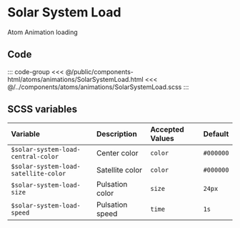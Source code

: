 # Solar System Load
<Badge type="tip">Atom</Badge> <Badge type="info">Animation</Badge> <Badge type="info">loading</Badge>

## Code

<div class="dev-section">
    <!--@include: ../../public/components-html/atoms/animations/SolarSystemLoad.html -->
</div>

::: code-group
<<< @/public/components-html/atoms/animations/SolarSystemLoad.html
<<< @/../components/atoms/animations/SolarSystemLoad.scss
:::


## SCSS variables

| Variable                              | Description     | Accepted Values | Default   |
|:--------------------------------------|:----------------|:----------------|:----------|
| `$solar-system-load-central-color`    | Center color    | `color`         | `#000000` |
| `$solar-system-load-satellite-color`  | Satellite color | `color`         | `#000000` |
| `$solar-system-load-size`             | Pulsation color | `size`          | `24px`    |
| `$solar-system-load-speed`            | Pulsation speed | `time`          | `1s`      |


<style lang="scss">
@import "docs/theme.scss";

$solar-system-load-central-color: $primary-color;
$solar-system-load-satellite-color: $secondary-color;

@import "components/atoms/animations/SolarSystemLoad.scss";
</style>